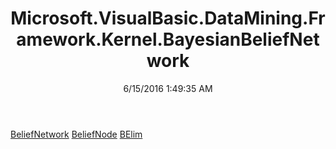 ﻿---
title: Microsoft.VisualBasic.DataMining.Framework.Kernel.BayesianBeliefNetwork
date: 6/15/2016 1:49:35 AM
---

[BeliefNetwork](T-Microsoft.VisualBasic.DataMining.Framework.Kernel.BayesianBeliefNetwork.BeliefNetwork.html)
[BeliefNode](T-Microsoft.VisualBasic.DataMining.Framework.Kernel.BayesianBeliefNetwork.BeliefNode.html)
[BElim](T-Microsoft.VisualBasic.DataMining.Framework.Kernel.BayesianBeliefNetwork.BElim.html)
